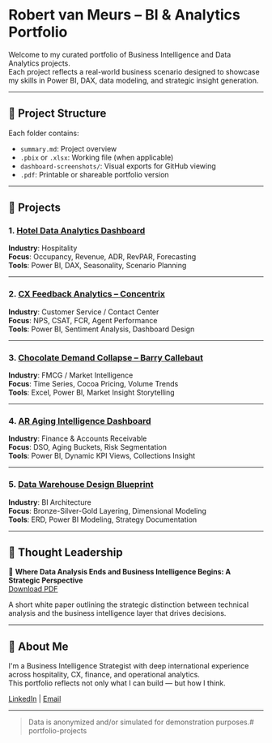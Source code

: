 # Robert van Meurs – BI & Analytics Portfolio

Welcome to my curated portfolio of Business Intelligence and Data Analytics projects.  
Each project reflects a real-world business scenario designed to showcase my skills in Power BI, DAX, data modeling, and strategic insight generation.

---

## 📁 Project Structure

Each folder contains:
- `summary.md`: Project overview
- `.pbix` or `.xlsx`: Working file (when applicable)
- `dashboard-screenshots/`: Visual exports for GitHub viewing
- `.pdf`: Printable or shareable portfolio version

---

## 🚀 Projects

### 1. [Hotel Data Analytics Dashboard](./hotel-dashboard/)
**Industry**: Hospitality  
**Focus**: Occupancy, Revenue, ADR, RevPAR, Forecasting  
**Tools**: Power BI, DAX, Seasonality, Scenario Planning

---

### 2. [CX Feedback Analytics – Concentrix](./concentrix-cx-feedback/)
**Industry**: Customer Service / Contact Center  
**Focus**: NPS, CSAT, FCR, Agent Performance  
**Tools**: Power BI, Sentiment Analysis, Dashboard Design

---

### 3. [Chocolate Demand Collapse – Barry Callebaut](./chocolate-demand/)
**Industry**: FMCG / Market Intelligence  
**Focus**: Time Series, Cocoa Pricing, Volume Trends  
**Tools**: Excel, Power BI, Market Insight Storytelling

---

### 4. [AR Aging Intelligence Dashboard](./ar-aging/)
**Industry**: Finance & Accounts Receivable  
**Focus**: DSO, Aging Buckets, Risk Segmentation  
**Tools**: Power BI, Dynamic KPI Views, Collections Insight

---

### 5. [Data Warehouse Design Blueprint](./data-warehouse-design/)
**Industry**: BI Architecture  
**Focus**: Bronze-Silver-Gold Layering, Dimensional Modeling  
**Tools**: ERD, Power BI Modeling, Strategy Documentation

---

## 🧠 Thought Leadership

📄 **Where Data Analysis Ends and Business Intelligence Begins: A Strategic Perspective**  
[Download PDF](thought-leadership/Where_Data_Analysis_Ends_BI_Begins.pdf)

A short white paper outlining the strategic distinction between technical analysis and the business intelligence layer that drives decisions.

---

## 🧭 About Me

I'm a Business Intelligence Strategist with deep international experience across hospitality, CX, finance, and operational analytics.  
This portfolio reflects not only what I can build — but how I think.

[LinkedIn](https://www.linkedin.com/) | [Email](mailto:rvm97@yahoo.com)

---

> Data is anonymized and/or simulated for demonstration purposes.# portfolio-projects
